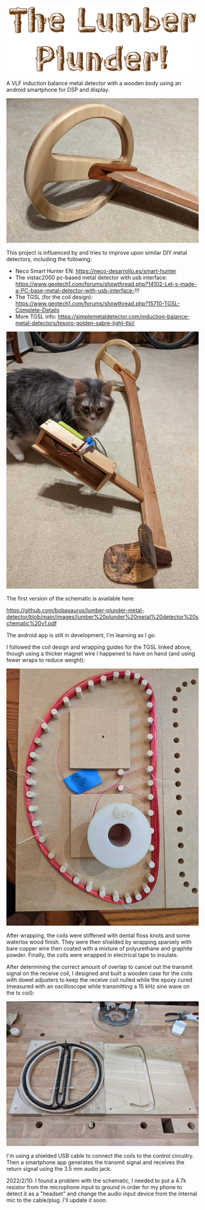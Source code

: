 ![logo](https://github.com/bobasaurus/lumber-plunder-metal-detector/blob/main/images/lumber%20plunder%20logo.png?raw=true)

A VLF induction balance metal detector with a wooden body using an android smartphone for DSP and display.  

![wooden coil](https://github.com/bobasaurus/lumber-plunder-metal-detector/blob/main/images/detector%20coil.jpg?raw=true)

This project is influenced by and tries to improve upon similar DIY metal detectors, including the following:
* Neco Smart Hunter EN:  https://neco-desarrollo.es/smart-hunter
* The vistac2000 pc-based metal detector with usb interface: https://www.geotech1.com/forums/showthread.php?14102-Let-s-made-a-PC-base-metal-detector-with-usb-interface-!!!
* The TGSL (for the coil design): https://www.geotech1.com/forums/showthread.php?15710-TGSL-Complete-Details
* More TGSL info: https://simplemetaldetector.com/induction-balance-metal-detectors/tesoro-golden-sabre-light-tlsl/

![detector cat](https://github.com/bobasaurus/lumber-plunder-metal-detector/blob/main/images/D82muwP.jpg?raw=true)

The first version of the schematic is available here:

https://github.com/bobasaurus/lumber-plunder-metal-detector/blob/main/images/lumber%20plunder%20metal%20detector%20schematic%20v1.pdf

The android app is still in development, I'm learning as I go.  

I followed the coil design and wrapping guides for the TGSL linked above, though using a thicker magnet wire I happened to have on hand (and using fewer wraps to reduce weight):

![wrapping jig](https://github.com/bobasaurus/lumber-plunder-metal-detector/blob/main/images/coil%20winding.jpg)

After wrapping, the coils were stiffened with dental floss knots and some waterlox wood finish.  They were then shielded by wrapping sparsely with bare copper wire then coated with a mixture of polyurethane and graphite powder.  Finally, the coils were wrapped in electrical tape to insulate.  

After determining the correct amount of overlap to cancel out the transmit signal on the receive coil, I designed and built a wooden case for the coils with dowel adjusters to keep the receive coil nulled while the epoxy cured (measured with an oscilloscope while transmitting a 15 kHz sine wave on the tx coil):

![coil case](https://github.com/bobasaurus/lumber-plunder-metal-detector/blob/main/images/coil%20case.jpg)

I'm using a shielded USB cable to connect the coils to the control circuitry.  Then a smartphone app generates the transmit signal and receives the return signal using the 3.5 mm audio jack.  

2022/2/10:  I found a problem with the schematic, I needed to put a 4.7k resistor from the microphone input to ground in order for my phone to detect it as a "headset" and change the audio input device from the internal mic to the cable/plug.  I'll update it soon.  
